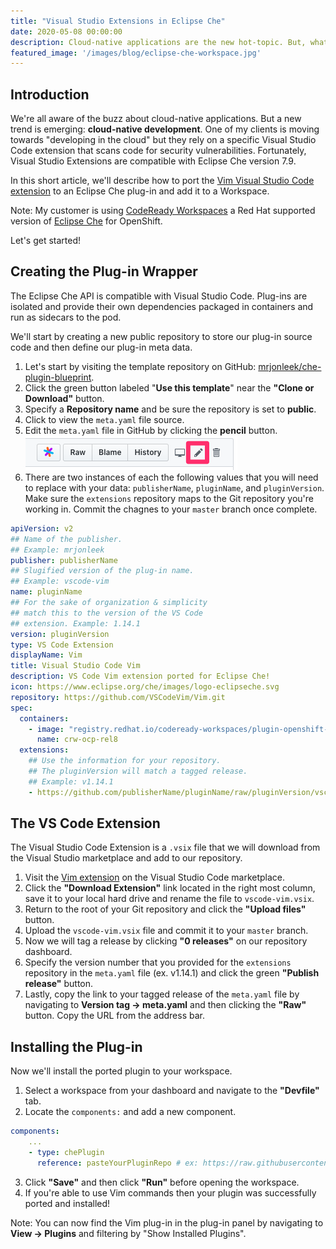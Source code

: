 ```yaml
---
title: "Visual Studio Extensions in Eclipse Che"
date: 2020-05-08 00:00:00
description: Cloud-native applications are the new hot-topic. But, what about cloud-native development? One of my clients moving towards "developing in the cloud" using CodeReady Workspaces, Red Hat's productized version of Eclipse Che, and they needed a Visual Studio Code extension. Here's how we got it working for them.
featured_image: '/images/blog/eclipse-che-workspace.jpg'
---
```


## Introduction

We're all aware of the buzz about cloud-native applications. But a new trend is emerging: **cloud-native development**. One of my clients is moving towards "developing in the cloud" but they rely on a specific Visual Studio Code extension that scans code for security vulnerabilities. Fortunately, Visual Studio Extensions are compatible with Eclipse Che version 7.9.

In this short article, we'll describe how to port the [Vim Visual Studio Code extension][1] to an Eclipse Che plug-in and add it to a Workspace.

Note: My customer is using [CodeReady Workspaces][2] a Red Hat supported version of [Eclipse Che][3] for OpenShift.

Let's get started!

## Creating the Plug-in Wrapper

The Eclipse Che API is compatible with Visual Studio Code. Plug-ins are isolated and provide their own dependencies packaged in containers and run as sidecars to the pod.

We'll start by creating a new public repository to store our plug-in source code and then define our plug-in meta data.

1.  Let's start by visiting the template repository on GitHub: [mrjonleek/che-plugin-blueprint][4].
2.  Click the green button labeled "**Use this template**" near the **"Clone or Download"** button.
3.  Specify a **Repository name** and be sure the repository is set to **public**.
4.  Click to view the `meta.yaml` file source.
5.  Edit the `meta.yaml` file in GitHub by clicking the **pencil** button. ![git-edit](/images/blog/git-edit.png)
6.  There are two instances of each the following values that you will need to replace with your data: `publisherName`, `pluginName`, and `pluginVersion`. Make sure the `extensions` repository maps to the Git repository you're working in. Commit the chagnes to your `master` branch once complete.

```yaml
apiVersion: v2
## Name of the publisher.
## Example: mrjonleek
publisher: publisherName
## Slugified version of the plug-in name.
## Example: vscode-vim
name: pluginName
## For the sake of organization & simplicity
## match this to the version of the VS Code
## extension. Example: 1.14.1
version: pluginVersion
type: VS Code Extension
displayName: Vim
title: Visual Studio Code Vim
description: VS Code Vim extension ported for Eclipse Che!
icon: https://www.eclipse.org/che/images/logo-eclipseche.svg
repository: https://github.com/VSCodeVim/Vim.git
spec:
  containers:
    - image: "registry.redhat.io/codeready-workspaces/plugin-openshift-rhel8"
      name: crw-ocp-rel8
  extensions:
    ## Use the information for your repository.
    ## The pluginVersion will match a tagged release.
    ## Example: v1.14.1
    - https://github.com/publisherName/pluginName/raw/pluginVersion/vscode-vim.vsix
```

## The VS Code Extension

The Visual Studio Code Extension is a `.vsix` file that we will download from the Visual Studio marketplace and add to our repository.

1.  Visit the [Vim extension][5] on the Visual Studio Code marketplace.
2.  Click the **"Download Extension"** link located in the right most column, save it to your local hard drive and rename the file to `vscode-vim.vsix`.
3.  Return to the root of your Git repository and click the **"Upload files"** button.
4.  Upload the `vscode-vim.vsix` file and commit it to your `master` branch.
5.  Now we will tag a release by clicking **"0 releases"** on our repository dashboard.
6.  Specify the version number that you provided for the `extensions` repository in the `meta.yaml` file (ex. v1.14.1) and click the green **"Publish release"** button.
7.  Lastly, copy the link to your tagged release of the `meta.yaml` file by navigating to **Version tag → meta.yaml** and then clicking the **"Raw"** button. Copy the URL from the address bar.

## Installing the Plug-in

Now we'll install the ported plugin to your workspace.

1.  Select a workspace from your dashboard and navigate to the **"Devfile"** tab.
2.  Locate the `components:` and add a new component.

```yaml
components:
    ...
    - type: chePlugin
      reference: pasteYourPluginRepo # ex: https://raw.githubusercontent.com/readyhat/che-plugin-vim/v1.14.1/meta.yaml
```
3.  Click **"Save"** and then click **"Run"** before opening the workspace.
4.  If you're able to use Vim commands then your plugin was successfully ported and installed!

Note: You can now find the Vim plug-in in the plug-in panel by navigating to **View → Plugins** and filtering by "Show Installed Plugins".

[1]: https://marketplace.visualstudio.com/items?itemName=vscodevim.vim
[2]: https://www.redhat.com/en/technologies/jboss-middleware/codeready-workspaces
[3]: https://www.eclipse.org/che/
[4]: https://github.com/mrjonleek/che-plugin-blueprint
[5]: https://marketplace.visualstudio.com/items?itemName=vscodevim.vim
